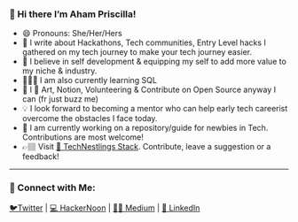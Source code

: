 ### 👋 Hi there I’m Aham Priscilla! 
- 😄 Pronouns: She/Her/Hers
- 👀 I write about Hackathons, Tech communities, Entry Level hacks I gathered on my tech journey to make your tech journey easier.
- 🌱 I believe in self development & equipping my self to add more value to my niche & industry. 
- 👩🏽‍🎓 I am also currently learning SQL
- 💞️ I 💛 Art, Notion, Volunteering & Contribute on Open Source anyway I can (fr just buzz me)
- 💡 I look forward to becoming a mentor who can help early tech careerist overcome the obstacles I face today.
- 🚧 I am currently working on a repository/guide for newbies in Tech. Contributions are most welcome!
- 👉🏽 Visit [🐣 TechNestlings Stack](https://rb.gy/jaqdde). Contribute, leave a suggestion or a feedback!
_____________________

### 🤝 Connect with Me:
[🐦Twitter](https://twitter.com/AhamPriscilla) | [💻 HackerNoon](https://hackernoon.com/u/ahampriscilla) | [✍🏽 Medium](https://medium.com/@ahampriscilla) | [🐳 LinkedIn](https://www.linkedin.com/in/ahampriscilla/)

<!--
**AhamPriscilla/AhamPriscilla** is a ✨ _special_ ✨ repository because its `README.md` (this file) appears on your GitHub profile.

